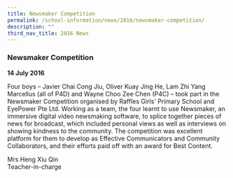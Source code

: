```yaml
---
title: Newsmaker Competition
permalink: /school-information/news/2016/newsmaker-competition/
description: ""
third_nav_title: 2016 News
---
```

### **Newsmaker Competition**
**14 July 2016**

Four boys – Javier Chai Cong Jiu, Oliver Kuay Jing He, Lam Zhi Yang Marcellus (all of P4D) and Wayne Choo Zee Chen (P4C) – took part in the Newsmaker Competition organised by Raffles Girls' Primary School and EyePower Pte Ltd. Working as a team, the four learnt to use Newsmaker, an immersive digital video newsmaking software, to splice together pieces of news for broadcast, which included personal views as well as interviews on showing kindness to the community. The competition was excellent platform for them to develop as Effective Communicators and Community Collaborators, and their efforts paid off with an award for Best Content.

Mrs Heng Xiu Qin<br>
Teacher-in-charge